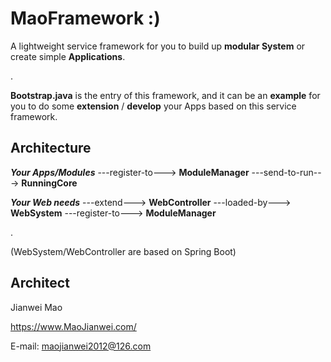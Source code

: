 # MaoFramework :)
A lightweight service framework for you to build up **modular System** or create simple **Applications**.

.

**Bootstrap.java** is the entry of this framework, and it can be an **example** for you to do some **extension** / **develop** your Apps based on this service framework.

## Architecture

***Your Apps/Modules*** ---register-to---> **ModuleManager** ---send-to-run---> **RunningCore**

***Your Web needs*** ---extend---> **WebController** ---loaded-by---> **WebSystem** ---register-to---> **ModuleManager**

.

(WebSystem/WebController are based on Spring Boot)


## Architect

Jianwei Mao

https://www.MaoJianwei.com/

E-mail: maojianwei2012@126.com
